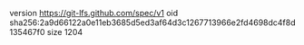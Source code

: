version https://git-lfs.github.com/spec/v1
oid sha256:2a9d66122a0e11eb3685d5ed3af64d3c1267713966e2fd4698dc4f8d135467f0
size 1204
